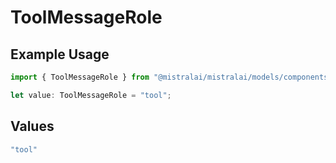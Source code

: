 # ToolMessageRole

## Example Usage

```typescript
import { ToolMessageRole } from "@mistralai/mistralai/models/components";

let value: ToolMessageRole = "tool";
```

## Values

```typescript
"tool"
```